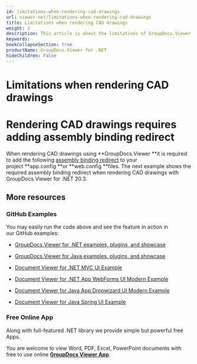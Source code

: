 ```yaml
---
id: limitations-when-rendering-cad-drawings
url: viewer-net/limitations-when-rendering-cad-drawings
title: Limitations when rendering CAD drawings
weight: 2
description: This article is about the limitations of GroupDocs.Viewer of rendering CAD Drawings.
keywords: 
bookCollapseSection: true
productName: GroupDocs.Viewer for .NET
hideChildren: False
---
```


# Limitations when rendering CAD drawings



# Rendering CAD drawings requires adding assembly binding redirect 

When rendering CAD drawings using **GroupDocs.Viewer **it is required to add the following [assembly binding redirect](https://docs.microsoft.com/en-us/dotnet/framework/configure-apps/redirect-assembly-versions) to your project **app.config **or **web.config **files. The next example shows the required assembly binding redirect when rendering CAD drawings with GroupDocs.Viewer for .NET 20.3.

<configuration>
    <!--...-->
    <runtime>
        <!--...-->
        <assemblyBinding xmlns="urn:schemas-microsoft-com:asm.v1">
            <!--...-->
            <dependentAssembly>
                <assemblyIdentity name="Aspose.PDF" publicKeyToken="716fcc553a201e56" culture="neutral"/>
                <bindingRedirect oldVersion="0.0.0.0-20.2.0.0" newVersion="20.2.0.0"/>
                <publisherPolicy apply="no"/>
            </dependentAssembly>
        </assemblyBinding>
    </runtime>
</configuration>

## More resources

### GitHub Examples

You may easily run the code above and see the feature in action in our GitHub examples:

*   [GroupDocs.Viewer for .NET examples, plugins, and showcase](https://github.com/groupdocs-viewer/GroupDocs.Viewer-for-.NET)
    
*   [GroupDocs.Viewer for Java examples, plugins, and showcase](https://github.com/groupdocs-viewer/GroupDocs.Viewer-for-Java)
    
*   [Document Viewer for .NET MVC UI Example](https://github.com/groupdocs-viewer/GroupDocs.Viewer-for-.NET-MVC) 
    
*   [Document Viewer for .NET App WebForms UI Modern Example](https://github.com/groupdocs-viewer/GroupDocs.Viewer-for-.NET-WebForms)
    
*   [Document Viewer for Java App Dropwizard UI Modern Example](https://github.com/groupdocs-viewer/GroupDocs.Viewer-for-Java-Dropwizard)
    
*   [Document Viewer for Java Spring UI Example](https://github.com/groupdocs-viewer/GroupDocs.Viewer-for-Java-Spring)
    

### Free Online App

Along with full-featured .NET library we provide simple but powerful free Apps.

You are welcome to view Word, PDF, Excel, PowerPoint documents with free to use online **[GroupDocs Viewer App](https://products.groupdocs.app/viewer)**.

